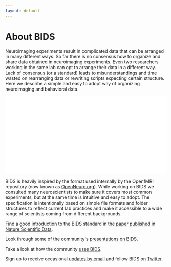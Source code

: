 ```yaml
---
layout: default
---
```


# About BIDS

Neuroimaging experiments result in complicated data that can be arranged in many different ways. So far there is no consensus how to organize and share data obtained in neuroimaging experiments. Even two researchers working in the same lab can opt to arrange their data in a different way. Lack of consensus (or a standard) leads to misunderstandings and time wasted on rearranging data or rewriting scripts expecting certain structure. Here we describe a simple and easy to adopt way of organizing neuroimaging and behavioral data.

![](/assets/img/bids2.png)

BIDS is heavily inspired by the format used internally by the OpenfMRI repository (now known as [OpenNeuro.org](http://openneuro.org)). While working on BIDS we consulted many neuroscientists to make sure it covers most common experiments, but at the same time is intuitive and easy to adopt. The specification is intentionally based on simple file formats and folder structures to reflect current lab practices and make it accessible to a wide range of scientists coming from different backgrounds.

Find a good introduction to the BIDS standard in the [paper published in Nature Scientific Data](http://www.nature.com/articles/sdata201644).

Look through some of the community's [presentations on BIDS](https://osf.io/yn93h/).

Take a look at how the community [uses BIDS](https://medium.com/stanford-center-for-reproducible-neuroscience/bids-usage-survey-results-72637ff039c4).

Sign up to receive occasional [updates by email](https://docs.google.com/forms/d/1ZLi5qRTuX11KGK7qIidSdZvznFoXAqr2wh6003okv-0/edit) and follow BIDS on [Twitter](https://twitter.com/BIDSstandard?ref_src=twsrc%5Etfw).
